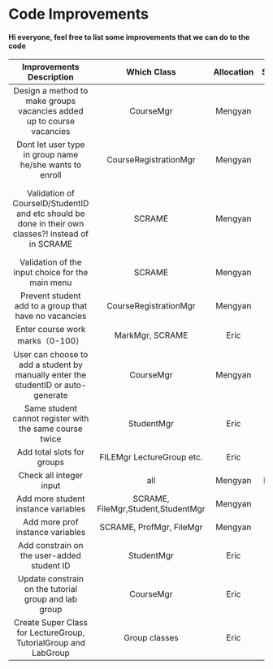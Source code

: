 # Code Improvements

#### Hi everyone, feel free to list some improvements that we can do to the code

| Improvements Description   | Which Class | Allocation | Status     | Additional Comments |
| :---------------------------: | :---------: | :------: |:------: | :------: |
| Design a method to make groups vacancies added up to course vacancies | CourseMgr | Mengyan |Done | |
| Dont let user type in group name he/she wants to enroll | CourseRegistrationMgr | Mengyan |Done ||
| Validation of CourseID/StudentID and etc should be done in their own classes?! instead of in SCRAME| SCRAME | Mengyan | Done | This is so that we can stay consistent with our design principle |
| Validation of the input choice for the main menu | SCRAME | Mengyan |Done | |
| Prevent student add to a group that have no vacancies| CourseRegistrationMgr |Mengyan  |Done | |
| Enter course work marks（0-100）| MarkMgr, SCRAME | Eric | Done | |
| User can choose to add a student by manually enter the studentID or auto-generate | CourseMgr | Mengyan  | Done | |
| Same student cannot register with the same course twice | StudentMgr | Eric | Done | |
| Add total slots for groups | FILEMgr LectureGroup etc. | Eric | Done | |  
| Check all integer input | all | Mengyan | Doing | |
| Add more student instance variables | SCRAME, FileMgr,Student,StudentMgr  | Mengyan  |Done | |
| Add more prof instance variables | SCRAME, ProfMgr, FileMgr | Mengyan | Done | |
| Add constrain on the user-added student ID | StudentMgr | Eric | Done | |  
| Update constrain on the tutorial group and lab group | CourseMgr | Eric | Done | |  
| Create Super Class for LectureGroup, TutorialGroup and LabGroup | Group classes | Eric | Done | |
